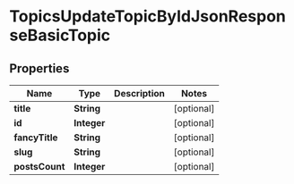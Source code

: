 

# TopicsUpdateTopicByIdJsonResponseBasicTopic


## Properties

| Name | Type | Description | Notes |
|------------ | ------------- | ------------- | -------------|
|**title** | **String** |  |  [optional] |
|**id** | **Integer** |  |  [optional] |
|**fancyTitle** | **String** |  |  [optional] |
|**slug** | **String** |  |  [optional] |
|**postsCount** | **Integer** |  |  [optional] |



